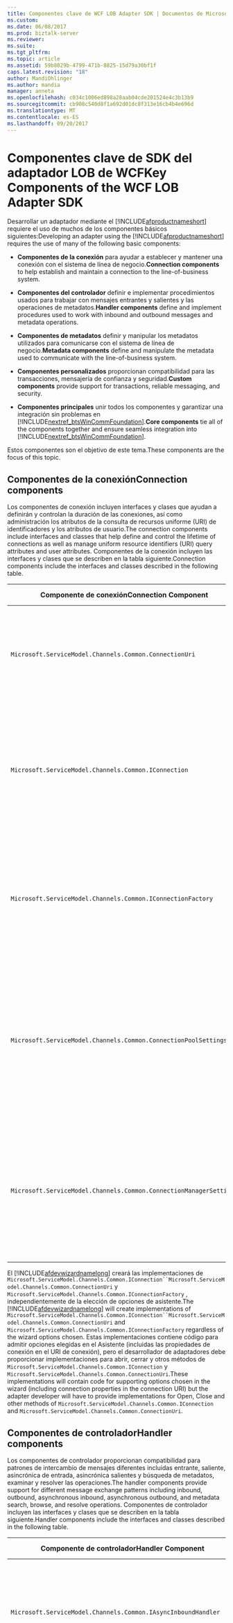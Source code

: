 ```yaml
---
title: Componentes clave de WCF LOB Adapter SDK | Documentos de Microsoft
ms.custom: 
ms.date: 06/08/2017
ms.prod: biztalk-server
ms.reviewer: 
ms.suite: 
ms.tgt_pltfrm: 
ms.topic: article
ms.assetid: 59b8029b-4799-471b-8825-15d79a30bf1f
caps.latest.revision: "18"
author: MandiOhlinger
ms.author: mandia
manager: anneta
ms.openlocfilehash: c034c1006ed898a28aab04cde201524e4c3b13b9
ms.sourcegitcommit: cb908c540d8f1a692d01dc8f313e16cb4b4e696d
ms.translationtype: MT
ms.contentlocale: es-ES
ms.lasthandoff: 09/20/2017
---
```

# <a name="key-components-of-the-wcf-lob-adapter-sdk"></a><span data-ttu-id="3317b-102">Componentes clave de SDK del adaptador LOB de WCF</span><span class="sxs-lookup"><span data-stu-id="3317b-102">Key Components of the WCF LOB Adapter SDK</span></span>
<span data-ttu-id="3317b-103">Desarrollar un adaptador mediante el [!INCLUDE[afproductnameshort](../../includes/afproductnameshort-md.md)] requiere el uso de muchos de los componentes básicos siguientes:</span><span class="sxs-lookup"><span data-stu-id="3317b-103">Developing an adapter using the [!INCLUDE[afproductnameshort](../../includes/afproductnameshort-md.md)] requires the use of many of the following basic components:</span></span>  
  
-   <span data-ttu-id="3317b-104">**Componentes de la conexión** para ayudar a establecer y mantener una conexión con el sistema de línea de negocio.</span><span class="sxs-lookup"><span data-stu-id="3317b-104">**Connection components** to help establish and maintain a connection to the line-of-business system.</span></span>  
  
-   <span data-ttu-id="3317b-105">**Componentes del controlador** definir e implementar procedimientos usados para trabajar con mensajes entrantes y salientes y las operaciones de metadatos.</span><span class="sxs-lookup"><span data-stu-id="3317b-105">**Handler components** define and implement procedures used to work with inbound and outbound messages and metadata operations.</span></span>  
  
-   <span data-ttu-id="3317b-106">**Componentes de metadatos** definir y manipular los metadatos utilizados para comunicarse con el sistema de línea de negocio.</span><span class="sxs-lookup"><span data-stu-id="3317b-106">**Metadata components** define and manipulate the metadata used to communicate with the line-of-business system.</span></span>  
  
-   <span data-ttu-id="3317b-107">**Componentes personalizados** proporcionan compatibilidad para las transacciones, mensajería de confianza y seguridad.</span><span class="sxs-lookup"><span data-stu-id="3317b-107">**Custom components** provide support for transactions, reliable messaging, and security.</span></span>  
  
-   <span data-ttu-id="3317b-108">**Componentes principales** unir todos los componentes y garantizar una integración sin problemas en [!INCLUDE[nextref_btsWinCommFoundation](../../includes/nextref-btswincommfoundation-md.md)].</span><span class="sxs-lookup"><span data-stu-id="3317b-108">**Core components** tie all of the components together and ensure seamless integration into [!INCLUDE[nextref_btsWinCommFoundation](../../includes/nextref-btswincommfoundation-md.md)].</span></span>  
  
 <span data-ttu-id="3317b-109">Estos componentes son el objetivo de este tema.</span><span class="sxs-lookup"><span data-stu-id="3317b-109">These components are the focus of this topic.</span></span>  
  
## <a name="connection-components"></a><span data-ttu-id="3317b-110">Componentes de la conexión</span><span class="sxs-lookup"><span data-stu-id="3317b-110">Connection components</span></span>  
 <span data-ttu-id="3317b-111">Los componentes de conexión incluyen interfaces y clases que ayudan a definirán y controlan la duración de las conexiones, así como administración los atributos de la consulta de recursos uniforme (URI) de identificadores y los atributos de usuario.</span><span class="sxs-lookup"><span data-stu-id="3317b-111">The connection components include interfaces and classes that help define and control the lifetime of connections as well as manage uniform resource identifiers (URI) query attributes and user attributes.</span></span> <span data-ttu-id="3317b-112">Componentes de la conexión incluyen las interfaces y clases que se describen en la tabla siguiente.</span><span class="sxs-lookup"><span data-stu-id="3317b-112">Connection components include the interfaces and classes described in the following table.</span></span>  
  
|<span data-ttu-id="3317b-113">Componente de conexión</span><span class="sxs-lookup"><span data-stu-id="3317b-113">Connection Component</span></span>|<span data-ttu-id="3317b-114">¿Requerido?</span><span class="sxs-lookup"><span data-stu-id="3317b-114">Required?</span></span>|<span data-ttu-id="3317b-115">Description</span><span class="sxs-lookup"><span data-stu-id="3317b-115">Description</span></span>|  
|---|---|---|  
|`Microsoft.ServiceModel.Channels.Common.ConnectionUri`|<span data-ttu-id="3317b-116">Necesario</span><span class="sxs-lookup"><span data-stu-id="3317b-116">Required</span></span>|<span data-ttu-id="3317b-117">Clase base para proporcionar un URI personalizado compilar experiencia para los usuarios que consumirá el adaptador.</span><span class="sxs-lookup"><span data-stu-id="3317b-117">Base class for providing a customized URI building experience for users who will consume your adapter.</span></span>|  
|`Microsoft.ServiceModel.Channels.Common.IConnection`|<span data-ttu-id="3317b-118">Necesario</span><span class="sxs-lookup"><span data-stu-id="3317b-118">Required</span></span>|<span data-ttu-id="3317b-119">Interfaz que define el comportamiento de una conexión.</span><span class="sxs-lookup"><span data-stu-id="3317b-119">Interface that defines the behavior for a connection.</span></span> <span data-ttu-id="3317b-120">Los programadores deben implementar esta interfaz para definir una conexión con el sistema de destino.</span><span class="sxs-lookup"><span data-stu-id="3317b-120">Developers must implement this interface to define a connection to the target system.</span></span>|  
|`Microsoft.ServiceModel.Channels.Common.IConnectionFactory`|<span data-ttu-id="3317b-121">Necesario</span><span class="sxs-lookup"><span data-stu-id="3317b-121">Required</span></span>|<span data-ttu-id="3317b-122">Clase base para un generador de conexiones.</span><span class="sxs-lookup"><span data-stu-id="3317b-122">Base class for a connection factory.</span></span> <span data-ttu-id="3317b-123">Los desarrolladores creará una subclase al definir el generador de conexiones para el sistema de destino.</span><span class="sxs-lookup"><span data-stu-id="3317b-123">Developers will subclass when defining the connection factory for the target system.</span></span>|  
|`Microsoft.ServiceModel.Channels.Common.ConnectionPoolSettings`|<span data-ttu-id="3317b-124">Opcional</span><span class="sxs-lookup"><span data-stu-id="3317b-124">Optional</span></span>|<span data-ttu-id="3317b-125">Contiene valores que controlan el comportamiento de la agrupación de conexiones.</span><span class="sxs-lookup"><span data-stu-id="3317b-125">Contains settings that control the behavior of the connection pool.</span></span> <span data-ttu-id="3317b-126">Los desarrolladores que desee ajustar estos valores en función del comportamiento del sistema de destino.</span><span class="sxs-lookup"><span data-stu-id="3317b-126">Developers may want to tune these values based on the behavior of the target system.</span></span>|  
|`Microsoft.ServiceModel.Channels.Common.ConnectionManagerSettings`|<span data-ttu-id="3317b-127">Opcional</span><span class="sxs-lookup"><span data-stu-id="3317b-127">Optional</span></span>|<span data-ttu-id="3317b-128">Contiene la configuración estática que controlan el comportamiento de la agrupación de conexiones.</span><span class="sxs-lookup"><span data-stu-id="3317b-128">Contains static settings that control the behavior of the connection pool.</span></span> <span data-ttu-id="3317b-129">Los desarrolladores que desee ajustar estos valores para su sistema de destino.</span><span class="sxs-lookup"><span data-stu-id="3317b-129">Developers may want to tune these values for their target system.</span></span>|  
  
 <span data-ttu-id="3317b-130">El [!INCLUDE[afdevwizardnamelong](../../includes/afdevwizardnamelong-md.md)] creará las implementaciones de `Microsoft.ServiceModel.Channels.Common.IConnection``Microsoft.ServiceModel.Channels.Common.ConnectionUri` y `Microsoft.ServiceModel.Channels.Common.IConnectionFactory` , independientemente de la elección de opciones de asistente.</span><span class="sxs-lookup"><span data-stu-id="3317b-130">The [!INCLUDE[afdevwizardnamelong](../../includes/afdevwizardnamelong-md.md)] will create implementations of `Microsoft.ServiceModel.Channels.Common.IConnection``Microsoft.ServiceModel.Channels.Common.ConnectionUri` and `Microsoft.ServiceModel.Channels.Common.IConnectionFactory` regardless of the wizard options chosen.</span></span> <span data-ttu-id="3317b-131">Estas implementaciones contiene código para admitir opciones elegidas en el Asistente (incluidas las propiedades de conexión en el URI de conexión), pero el desarrollador de adaptadores debe proporcionar implementaciones para abrir, cerrar y otros métodos de `Microsoft.ServiceModel.Channels.Common.IConnection` y `Microsoft.ServiceModel.Channels.Common.ConnectionUri`.</span><span class="sxs-lookup"><span data-stu-id="3317b-131">These implementations will contain code for supporting options chosen in the wizard (including connection properties in the connection URI) but the adapter developer will have to provide implementations for Open, Close and other methods of `Microsoft.ServiceModel.Channels.Common.IConnection` and `Microsoft.ServiceModel.Channels.Common.ConnectionUri`.</span></span>  
  
## <a name="handler-components"></a><span data-ttu-id="3317b-132">Componentes de controlador</span><span class="sxs-lookup"><span data-stu-id="3317b-132">Handler components</span></span>  
 <span data-ttu-id="3317b-133">Los componentes de controlador proporcionan compatibilidad para patrones de intercambio de mensajes diferentes incluidas entrante, saliente, asincrónica de entrada, asincrónica salientes y búsqueda de metadatos, examinar y resolver las operaciones.</span><span class="sxs-lookup"><span data-stu-id="3317b-133">The handler components provide support for different message exchange patterns including inbound, outbound, asynchronous inbound, asynchronous outbound, and metadata search, browse, and resolve operations.</span></span> <span data-ttu-id="3317b-134">Componentes de controlador incluyen las interfaces y clases que se describen en la tabla siguiente.</span><span class="sxs-lookup"><span data-stu-id="3317b-134">Handler components include the interfaces and classes described in the following table.</span></span>  
  
|<span data-ttu-id="3317b-135">Componente de controlador</span><span class="sxs-lookup"><span data-stu-id="3317b-135">Handler Component</span></span>|<span data-ttu-id="3317b-136">¿Requerido?</span><span class="sxs-lookup"><span data-stu-id="3317b-136">Required?</span></span>|<span data-ttu-id="3317b-137">Description</span><span class="sxs-lookup"><span data-stu-id="3317b-137">Description</span></span>|  
|---|---|---|  
|`Microsoft.ServiceModel.Channels.Common.IAsyncInboundHandler`|<span data-ttu-id="3317b-138">Opcional</span><span class="sxs-lookup"><span data-stu-id="3317b-138">Optional</span></span>|<span data-ttu-id="3317b-139">Utilizado para recibir mensajes de forma asincrónica desde el sistema de destino.</span><span class="sxs-lookup"><span data-stu-id="3317b-139">Used to receive messages asynchronously from the target system.</span></span> <span data-ttu-id="3317b-140">Compatibilidad asincrónica es opcional.</span><span class="sxs-lookup"><span data-stu-id="3317b-140">Asynchronous support is optional.</span></span>|  
|`Microsoft.ServiceModel.Channels.Common.IAsyncOutboundHandler`|<span data-ttu-id="3317b-141">Opcional</span><span class="sxs-lookup"><span data-stu-id="3317b-141">Optional</span></span>|<span data-ttu-id="3317b-142">Se utiliza para enviar mensajes de forma asincrónica desde el sistema de destino.</span><span class="sxs-lookup"><span data-stu-id="3317b-142">Used to send messages asynchronously from the target system.</span></span> <span data-ttu-id="3317b-143">Compatibilidad asincrónica es opcional.</span><span class="sxs-lookup"><span data-stu-id="3317b-143">Asynchronous support is optional.</span></span>|  
|`Microsoft.ServiceModel.Channels.Common.IInboundHandler`|<span data-ttu-id="3317b-144">Opcional</span><span class="sxs-lookup"><span data-stu-id="3317b-144">Optional</span></span>|<span data-ttu-id="3317b-145">Se utiliza para recibir mensajes desde el sistema de destino.</span><span class="sxs-lookup"><span data-stu-id="3317b-145">Used to receive messages from the target system.</span></span> <span data-ttu-id="3317b-146">Los programadores deben implementar este controlador si el adaptador debe realizar escuchas de mensajes desde el sistema de destino.</span><span class="sxs-lookup"><span data-stu-id="3317b-146">Developers should implement this handler if the adapter needs to listen for messages from the target system.</span></span>|  
|`Microsoft.ServiceModel.Channels.Common.IOutboundHandler`|<span data-ttu-id="3317b-147">Opcional</span><span class="sxs-lookup"><span data-stu-id="3317b-147">Optional</span></span>|<span data-ttu-id="3317b-148">Proporciona compatibilidad para enviar mensajes al sistema de destino.</span><span class="sxs-lookup"><span data-stu-id="3317b-148">Provides support for sending messages to the target system.</span></span> <span data-ttu-id="3317b-149">Aunque es opcional, es necesario para el patrón de mensaje de solicitud y respuesta.</span><span class="sxs-lookup"><span data-stu-id="3317b-149">While optional, it is required for the request-response message pattern.</span></span> <span data-ttu-id="3317b-150">Tecnologías de comunicación más importantes se basan en este patrón como HTTP, RPC y muchas otras.</span><span class="sxs-lookup"><span data-stu-id="3317b-150">Most fundamental communication technologies are based on this pattern including HTTP, RPC, and many others.</span></span>|  
|`Microsoft.ServiceModel.Channels.Common.IMetadataBrowseHandler`|<span data-ttu-id="3317b-151">Opcional</span><span class="sxs-lookup"><span data-stu-id="3317b-151">Optional</span></span>|<span data-ttu-id="3317b-152">Este controlador se implementa cuando el adaptador admite la exploración de metadatos.</span><span class="sxs-lookup"><span data-stu-id="3317b-152">This handler is implemented when the adapter supports metadata browse.</span></span> <span data-ttu-id="3317b-153">Aunque es opcional, a los desarrolladores a menudo implementará este controlador para proporcionar una lista de operaciones disponibles en el sistema de destino.</span><span class="sxs-lookup"><span data-stu-id="3317b-153">Though optional, developers will often implement this handler to provide a list of operations available in the target system.</span></span>|  
|`Microsoft.ServiceModel.Channels.Common.IMetadataResolverHandler`|<span data-ttu-id="3317b-154">Opcional</span><span class="sxs-lookup"><span data-stu-id="3317b-154">Optional</span></span>|<span data-ttu-id="3317b-155">Cuando el adaptador recupera y devuelve los metadatos desde el sistema de destino que representa la lógica específica del sistema y tipos de datos, se debe implementar este controlador.</span><span class="sxs-lookup"><span data-stu-id="3317b-155">This handler must be implemented when the adapter retrieves and returns metadata from the target system that represents system-specific logic and data types.</span></span> <span data-ttu-id="3317b-156">Los metadatos se pueden recuperar desde el sistema de destino real, o bien se puede crear para representar las capacidades del sistema de destino.</span><span class="sxs-lookup"><span data-stu-id="3317b-156">Metadata can be retrieved from the actual target system, or it can be created to represent the capabilities of the target system.</span></span> <span data-ttu-id="3317b-157">Por ejemplo, un adaptador de FTP puede crear GET y las operaciones PUT.</span><span class="sxs-lookup"><span data-stu-id="3317b-157">For example, an FTP adapter could create GET and PUT operations.</span></span><br /><br /> <span data-ttu-id="3317b-158">Si bien no es necesario, los desarrolladores generalmente implementar este controlador para proporcionar información sobre una operación específica.</span><span class="sxs-lookup"><span data-stu-id="3317b-158">While not required, developers will generally implement this handler to provide information about a specific operation.</span></span>|  
|`Microsoft.ServiceModel.Channels.Common.IMetadataSearchHandler`|<span data-ttu-id="3317b-159">Opcional</span><span class="sxs-lookup"><span data-stu-id="3317b-159">Optional</span></span>|<span data-ttu-id="3317b-160">Este controlador se implementa cuando el adaptador es compatible con la búsqueda de metadatos.</span><span class="sxs-lookup"><span data-stu-id="3317b-160">This handler is implemented when the adapter supports metadata search.</span></span>|  
  
 <span data-ttu-id="3317b-161">El [!INCLUDE[afdevwizardnameshort](../../includes/afdevwizardnameshort-md.md)] creará las implementaciones de `Microsoft.ServiceModel.Channels.Common.IAsyncOutboundHandler`, `Microsoft.ServiceModel.Channels.Common.IOutboundHandler`, `Microsoft.ServiceModel.Channels.Common.IInboundHandler` y los controladores de metadatos en función de las selecciones realizadas por el desarrollador.</span><span class="sxs-lookup"><span data-stu-id="3317b-161">The [!INCLUDE[afdevwizardnameshort](../../includes/afdevwizardnameshort-md.md)] will create implementations of `Microsoft.ServiceModel.Channels.Common.IAsyncOutboundHandler`, `Microsoft.ServiceModel.Channels.Common.IOutboundHandler`, `Microsoft.ServiceModel.Channels.Common.IInboundHandler` and the metadata handlers based on the choices made by the developer.</span></span> <span data-ttu-id="3317b-162">Se proporciona código de soporte; Sin embargo, el desarrollador de adaptadores tendrá que proporcionar código para iniciar y detener el agente de escucha de entrada y otro código marcado por TODO (comentarios).</span><span class="sxs-lookup"><span data-stu-id="3317b-162">Support code is provided; however, the adapter developer will have to supply code to start and stop the inbound listener and other code marked by TODO comments.</span></span>  
  
## <a name="metadata-components"></a><span data-ttu-id="3317b-163">Componentes de metadatos</span><span class="sxs-lookup"><span data-stu-id="3317b-163">Metadata components</span></span>  
<span data-ttu-id="3317b-164">Los componentes de metadatos proporcionan compatibilidad para controlar las solicitudes de metadatos y para describir los tipos y las operaciones en la aplicación de destino.</span><span class="sxs-lookup"><span data-stu-id="3317b-164">The metadata components provide support for handling metadata requests, and for describing types and operations in the target application.</span></span> <span data-ttu-id="3317b-165">Los componentes de controlador controlan cómo se tratan las solicitudes de metadatos.</span><span class="sxs-lookup"><span data-stu-id="3317b-165">The handler components control how metadata requests are dealt with.</span></span> <span data-ttu-id="3317b-166">Los componentes de metadatos describen los tipos de datos y las operaciones expuestas por el sistema de destino.</span><span class="sxs-lookup"><span data-stu-id="3317b-166">The metadata components describe the data types and operations exposed by the target system.</span></span>  

 <span data-ttu-id="3317b-167">Los componentes de metadatos están diseñados para contener dos tipos de información de metadatos: tipo de metadatos y los metadatos de la operación.</span><span class="sxs-lookup"><span data-stu-id="3317b-167">The metadata components are designed to hold two types of metadata information: type metadata and operation metadata.</span></span>  
  
-   <span data-ttu-id="3317b-168">*Metadatos del tipo* describe los tipos de datos que están disponibles en el sistema de destino e incluye el nombre del tipo, sus propiedades de la matriz si es una matriz, y si es un tipo de esquema XSD simple o un tipo complejo.</span><span class="sxs-lookup"><span data-stu-id="3317b-168">*Type metadata* describes the data types that are available in the target system and includes the name of the type, its array properties if it is an array, and whether it is a simple XSD schema type or a complex type.</span></span>  
  
-   <span data-ttu-id="3317b-169">*Metadatos de operación* describe las operaciones que están disponibles en el sistema de destino.</span><span class="sxs-lookup"><span data-stu-id="3317b-169">*Operation metadata* describes the operations that are available in the target system.</span></span> <span data-ttu-id="3317b-170">Las propiedades incluyen un tipo de valor devuelto, una lista de parámetros y el nombre de la operación.</span><span class="sxs-lookup"><span data-stu-id="3317b-170">Properties include a return type, a list of parameters, and operation name.</span></span>  
  
 <span data-ttu-id="3317b-171">Compatibilidad de los metadatos de un adaptador es opcional pero recomendado.</span><span class="sxs-lookup"><span data-stu-id="3317b-171">Metadata support within an adapter is optional, but recommended.</span></span> <span data-ttu-id="3317b-172">Una de las ventajas del uso de la [!INCLUDE[afproductnameshort](../../includes/afproductnameshort-md.md)] para generar un adaptador frente a la implementación de funcionalidad como un [!INCLUDE[nextref_btsWinCommFoundation](../../includes/nextref-btswincommfoundation-md.md)] servicio es la capacidad de exponer y enlazar a un conjunto dinámico de operaciones.</span><span class="sxs-lookup"><span data-stu-id="3317b-172">One of the benefits of using the [!INCLUDE[afproductnameshort](../../includes/afproductnameshort-md.md)] to build an adapter versus implementing functionality as a [!INCLUDE[nextref_btsWinCommFoundation](../../includes/nextref-btswincommfoundation-md.md)] service is the ability to expose and bind to a dynamic set of operations.</span></span>  

> [!NOTE]
>  <span data-ttu-id="3317b-173">Si es necesario exponer un conjunto limitado de métodos estáticos, considere la posibilidad de usar el [!INCLUDE[nextref_btsWinCommFoundation](../../includes/nextref-btswincommfoundation-md.md)].</span><span class="sxs-lookup"><span data-stu-id="3317b-173">If you need to expose a limited set of static methods, you should consider using the [!INCLUDE[nextref_btsWinCommFoundation](../../includes/nextref-btswincommfoundation-md.md)].</span></span>  
 
  <span data-ttu-id="3317b-174">Los componentes disponibles para el control, describir y trabajar con metadatos se describen en la tabla siguiente.</span><span class="sxs-lookup"><span data-stu-id="3317b-174">The components available for handling, describing, and working with metadata are described in the following table.</span></span>  
  
|<span data-ttu-id="3317b-175">Componente de metadatos</span><span class="sxs-lookup"><span data-stu-id="3317b-175">Metadata Component</span></span>|<span data-ttu-id="3317b-176">Description</span><span class="sxs-lookup"><span data-stu-id="3317b-176">Description</span></span>|  
|---|---|  
|`Microsoft.ServiceModel.Channels.Common.ComplexQualifiedType`|<span data-ttu-id="3317b-177">Una clase que representa un tipo complejo completo para un adaptador.</span><span class="sxs-lookup"><span data-stu-id="3317b-177">A class representing a complex qualified type for an adapter.</span></span> <span data-ttu-id="3317b-178">Por ejemplo, si el sistema de destino es una base de datos relacional, una tabla, fila o tipo de valor devuelto de procedimiento definido por el usuario pueden ser tipos de acceso personalizados.</span><span class="sxs-lookup"><span data-stu-id="3317b-178">For example, if the target system is a relational database, a table, row, or user-defined procedure return type might all be custom qualified types.</span></span>|  
|`Microsoft.ServiceModel.Channels.Common.OperationMetadata`|<span data-ttu-id="3317b-179">Clase base para que representa metadatos de operación para el sistema de destino.</span><span class="sxs-lookup"><span data-stu-id="3317b-179">Base class for representing operation metadata for the target system.</span></span> <span data-ttu-id="3317b-180">Por ejemplo, podría subclase OperationMetadata para incluir información acerca de los procedimientos almacenados en un adaptador que se dirige a una base de datos relacional.</span><span class="sxs-lookup"><span data-stu-id="3317b-180">For example, you could subclass OperationMetadata to contain information about stored procedures in an adapter targeting a relational database.</span></span>|  
|`Microsoft.ServiceModel.Channels.Common.OperationMetadataTraceRecord`|<span data-ttu-id="3317b-181">Proporciona una manera de capturar metadatos de la operación en un archivo de seguimiento.</span><span class="sxs-lookup"><span data-stu-id="3317b-181">Provides a way to capture operation metadata to a trace file.</span></span> <span data-ttu-id="3317b-182">El seguimiento recopila información como identificador único, última vez que accede a, marca de tiempo, nombre para mostrar, nombre original, parámetros y otros detalles.</span><span class="sxs-lookup"><span data-stu-id="3317b-182">The trace collects information such as unique ID, last time accessed, timestamp, display name, original name, parameters, and other details.</span></span>|  
|`Microsoft.ServiceModel.Channels.Common.ParameterizedOperationMetadata`|<span data-ttu-id="3317b-183">Proporciona una forma de definir atributos de una operación como parámetros y tipo de valor devuelto.</span><span class="sxs-lookup"><span data-stu-id="3317b-183">Provides a way of defining attributes of an operation such as parameters and return type.</span></span>|  
|`Microsoft.ServiceModel.Channels.Common.OperationParameter`|<span data-ttu-id="3317b-184">Describe un parámetro que se utiliza para invocar una operación en el sistema de destino.</span><span class="sxs-lookup"><span data-stu-id="3317b-184">Describes a parameter used to invoke an operation on the target system.</span></span> <span data-ttu-id="3317b-185">Propiedades incluyen el nombre, nombre original, dirección del parámetro y una marca que indica si el parámetro está vacío o no.</span><span class="sxs-lookup"><span data-stu-id="3317b-185">Properties include the name, original name, parameter direction, and a flag indicating whether the parameter is empty or not.</span></span>|  
|`Microsoft.ServiceModel.Channels.Common.OperationParameterDirection`|<span data-ttu-id="3317b-186">Un tipo enumerado que describe la dirección de un parámetro para una operación.</span><span class="sxs-lookup"><span data-stu-id="3317b-186">An enumerated type that describes the direction of a parameter for an operation.</span></span> <span data-ttu-id="3317b-187">Un parámetro puede ser entrante solo (PDA), solo de salida (salida) o bidireccional (InOut).</span><span class="sxs-lookup"><span data-stu-id="3317b-187">A parameter can be inbound only (In), outbound only (Out), or bidirectional (InOut).</span></span>|  
|`Microsoft.ServiceModel.Channels.Common.OperationResult`|<span data-ttu-id="3317b-188">Representa un resultado de la operación.</span><span class="sxs-lookup"><span data-stu-id="3317b-188">Represents an operation result.</span></span> <span data-ttu-id="3317b-189">Puede ser OperationResult.Empty para operaciones que devuelven void o null y una cadena, entero u otro valor dependiendo de la operación.</span><span class="sxs-lookup"><span data-stu-id="3317b-189">Can be OperationResult.Empty for operations that return void or null and a string, integer, or other value depending on the operation.</span></span>|  
|`Microsoft.ServiceModel.Channels.Common.QualifiedType`|<span data-ttu-id="3317b-190">Diseñado para ser la clase base para calificar las propiedades de tipo y se utiliza para describir las propiedades de metadatos de tipo para un sistema de destino.</span><span class="sxs-lookup"><span data-stu-id="3317b-190">Designed to be the base class for qualified type properties and is used to describe properties of type metadata for a target system.</span></span>|  
|`Microsoft.ServiceModel.Channels.Common.QualifiedTypeContainer`|<span data-ttu-id="3317b-191">Proporciona un contenedor para un conjunto de tipos completos relacionados.</span><span class="sxs-lookup"><span data-stu-id="3317b-191">Provides a container for a set of related qualified types.</span></span>|  
|`Microsoft.ServiceModel.Channels.Common.SimpleQualifiedType`|<span data-ttu-id="3317b-192">Describe las propiedades de metadatos de tipo para un sistema de destino cuando ese tipo se asigna directamente a un tipo de esquema XSD de W3C.</span><span class="sxs-lookup"><span data-stu-id="3317b-192">Describes the properties of type metadata for a target system when that type maps directly to a W3C XSD schema type.</span></span> <span data-ttu-id="3317b-193">Para obtener una lista de tipos permitidos, consulte [XmlTypeCode enumeración](https://msdn.microsoft.com/library/system.xml.schema.xmltypecode(v=vs.110).aspx).</span><span class="sxs-lookup"><span data-stu-id="3317b-193">For a list of allowable types, see [XmlTypeCode Enumeration](https://msdn.microsoft.com/library/system.xml.schema.xmltypecode(v=vs.110).aspx).</span></span>|  
|`Microsoft.ServiceModel.Channels.Common.TypeMember`|<span data-ttu-id="3317b-194">Proporciona una manera de definir a un miembro de datos simples o complejas en los metadatos de tipo estructurado.</span><span class="sxs-lookup"><span data-stu-id="3317b-194">Provides a way for defining a simple or complex data member in the structured type metadata.</span></span>|  
|`Microsoft.ServiceModel.Channels.Common.TypeMetadata`|<span data-ttu-id="3317b-195">Clase base para que representa los metadatos de tipo para el sistema de destino.</span><span class="sxs-lookup"><span data-stu-id="3317b-195">Base class for representing type metadata for the target system.</span></span>|  
|`Microsoft.ServiceModel.Channels.Common.StructuredTypeMetadata`|<span data-ttu-id="3317b-196">Proporciona una manera de definir una estructura de datos que contiene a los miembros de tipo simple o complejo.</span><span class="sxs-lookup"><span data-stu-id="3317b-196">Provides a way of defining a data structure that contains complex and/or simple type members.</span></span>|  
|`Microsoft.ServiceModel.Channels.Common.TypeMetadataCollection`|<span data-ttu-id="3317b-197">Proporciona un contenedor para un conjunto de metadatos de tipo relacionado.</span><span class="sxs-lookup"><span data-stu-id="3317b-197">Provides a container for a set of related type metadata.</span></span>|  
|`Microsoft.ServiceModel.Channels.Common.TypeMetadataTraceRecord`|<span data-ttu-id="3317b-198">Proporciona una manera de capturar metadatos de tipo en un archivo de seguimiento.</span><span class="sxs-lookup"><span data-stu-id="3317b-198">Provides a way to capture type metadata to a trace file.</span></span> <span data-ttu-id="3317b-199">El seguimiento recopila información como identificador único, acceso a última hora, marca de tiempo y otros detalles.</span><span class="sxs-lookup"><span data-stu-id="3317b-199">The trace collects information such as unique ID, last time accessed, timestamp, and other details.</span></span>|  
  
## <a name="custom-components"></a><span data-ttu-id="3317b-200">Componentes personalizados</span><span class="sxs-lookup"><span data-stu-id="3317b-200">Custom Components</span></span>  
 <span data-ttu-id="3317b-201">Componentes personalizados proporcionan compatibilidad para las transacciones, seguridad, mensajería confiable y otras características que son altamente dependientes en el sistema de destino.</span><span class="sxs-lookup"><span data-stu-id="3317b-201">Custom components provide support for transactions, security, reliable messaging and other features that are highly dependent on the target system.</span></span> <span data-ttu-id="3317b-202">Como programador de adaptadores mediante el [!INCLUDE[afproductnameshort](../../includes/afproductnameshort-md.md)], debe conocer las capacidades del sistema de destino y determinar el alcance a la que desea admitirlas.</span><span class="sxs-lookup"><span data-stu-id="3317b-202">As an adapter developer using the [!INCLUDE[afproductnameshort](../../includes/afproductnameshort-md.md)], you will need to understand the capabilities of the target system and determine the extent to which you want to support them.</span></span>  
  
## <a name="core-components"></a><span data-ttu-id="3317b-203">Componentes principales</span><span class="sxs-lookup"><span data-stu-id="3317b-203">Core Components</span></span>  
 <span data-ttu-id="3317b-204">Componentes principales proporcionan un conjunto de clases base e interfaces que habilitan el adaptador para incluirse en [!INCLUDE[nextref_btsWinCommFoundation](../../includes/nextref-btswincommfoundation-md.md)].</span><span class="sxs-lookup"><span data-stu-id="3317b-204">Core components provide a set of base classes and interfaces that enable the adapter to be plugged into [!INCLUDE[nextref_btsWinCommFoundation](../../includes/nextref-btswincommfoundation-md.md)].</span></span> <span data-ttu-id="3317b-205">Se describen los componentes principales en la tabla siguiente.</span><span class="sxs-lookup"><span data-stu-id="3317b-205">The core components are described in the following table.</span></span>  
  
|<span data-ttu-id="3317b-206">Componente principal</span><span class="sxs-lookup"><span data-stu-id="3317b-206">Core Component</span></span>|<span data-ttu-id="3317b-207">¿Requerido?</span><span class="sxs-lookup"><span data-stu-id="3317b-207">Required?</span></span>|<span data-ttu-id="3317b-208">Description</span><span class="sxs-lookup"><span data-stu-id="3317b-208">Description</span></span>|  
|---|---|---|  
|`Microsoft.ServiceModel.Channels.Common.Adapter`|<span data-ttu-id="3317b-209">Necesario</span><span class="sxs-lookup"><span data-stu-id="3317b-209">Required</span></span>|<span data-ttu-id="3317b-210">La clase base de un adaptador escrito con la [!INCLUDE[afproductnameshort](../../includes/afproductnameshort-md.md)].</span><span class="sxs-lookup"><span data-stu-id="3317b-210">The base class of an adapter written using the [!INCLUDE[afproductnameshort](../../includes/afproductnameshort-md.md)].</span></span> <span data-ttu-id="3317b-211">Es responsable de interactuar con el [!INCLUDE[nextref_btsWinCommFoundation](../../includes/nextref-btswincommfoundation-md.md)] arquitectura de canal</span><span class="sxs-lookup"><span data-stu-id="3317b-211">It is responsible for interacting with the [!INCLUDE[nextref_btsWinCommFoundation](../../includes/nextref-btswincommfoundation-md.md)] channel architecture</span></span>|  
|`Microsoft.ServiceModel.Channels.Common.AdapterBinding`|<span data-ttu-id="3317b-212">Necesario</span><span class="sxs-lookup"><span data-stu-id="3317b-212">Required</span></span>|<span data-ttu-id="3317b-213">Clase que contiene configuraciones que controlan diversas configuraciones para el adaptador incluido el grupo de conexión (`Microsoft.ServiceModel.Channels.Common.ConnectionPoolSettings`), caché (`Microsoft.ServiceModel.Channels.Common.CacheSettings`), metadatos (`Microsoft.ServiceModel.Channels.Common.MetadataSettings`) y la mensajería (`Microsoft.ServiceModel.Channels.Common.MessagingSettings`).</span><span class="sxs-lookup"><span data-stu-id="3317b-213">Class that contains settings that control various settings for the adapter including the connection pool (`Microsoft.ServiceModel.Channels.Common.ConnectionPoolSettings`), cache (`Microsoft.ServiceModel.Channels.Common.CacheSettings`), metadata (`Microsoft.ServiceModel.Channels.Common.MetadataSettings`), and messaging (`Microsoft.ServiceModel.Channels.Common.MessagingSettings`).</span></span>|  
  
 <span data-ttu-id="3317b-214">Adaptadores personalizados se exponen a través de enlaces de WCF.</span><span class="sxs-lookup"><span data-stu-id="3317b-214">Custom adapters are exposed through WCF bindings.</span></span> <span data-ttu-id="3317b-215">Para obtener más información, consulte la documentación de WCF en [http://go.microsoft.com/fwlink/?LinkId=100308](http://go.microsoft.com/fwlink/?LinkId=100308).</span><span class="sxs-lookup"><span data-stu-id="3317b-215">For more information, see the WCF documentation at [http://go.microsoft.com/fwlink/?LinkId=100308](http://go.microsoft.com/fwlink/?LinkId=100308).</span></span>  
  
 <span data-ttu-id="3317b-216">El [!INCLUDE[afdevwizardnameshort](../../includes/afdevwizardnameshort-md.md)] crear implementaciones de `Microsoft.ServiceModel.Channels.Common.Adapter`, `Microsoft.ServiceModel.Channels.Common.AdapterBinding`, `System.ServiceModel.Configuration.StandardBindingElement`, y `System.ServiceModel.Configuration.StandardBindingCollectionElement` para exponer el enlace del adaptador en el sistema de configuración de WCF.</span><span class="sxs-lookup"><span data-stu-id="3317b-216">The [!INCLUDE[afdevwizardnameshort](../../includes/afdevwizardnameshort-md.md)] create implementations of `Microsoft.ServiceModel.Channels.Common.Adapter`, `Microsoft.ServiceModel.Channels.Common.AdapterBinding`, `System.ServiceModel.Configuration.StandardBindingElement`, and `System.ServiceModel.Configuration.StandardBindingCollectionElement` to expose the adapter binding to the WCF configuration system.</span></span> <span data-ttu-id="3317b-217">El [!INCLUDE[afdevwizardnameshort](../../includes/afdevwizardnameshort-md.md)] también generará una implementación de `System.ServiceModel.Configuration.BindingElementExtensionElement` para habilitar `Microsoft.ServiceModel.Channels.Common.Adapter` a utilizarse en un enlace personalizado de WCF desde un archivo de configuración de equipo o una aplicación.</span><span class="sxs-lookup"><span data-stu-id="3317b-217">The [!INCLUDE[afdevwizardnameshort](../../includes/afdevwizardnameshort-md.md)] will also generate an implementation of `System.ServiceModel.Configuration.BindingElementExtensionElement` to enable `Microsoft.ServiceModel.Channels.Common.Adapter` to be used within a WCF custom binding from a computer or application configuration file.</span></span>  
  
 <span data-ttu-id="3317b-218">Para obtener más información acerca de StandardBindingElement, StandardBindingCollectionElement y BindingElementExtensionElement, consulte la documentación de WCF.</span><span class="sxs-lookup"><span data-stu-id="3317b-218">For more information about StandardBindingElement, StandardBindingCollectionElement, and BindingElementExtensionElement, see the WCF documentation.</span></span>  
  
 <span data-ttu-id="3317b-219">Para obtener más información acerca de cómo configurar un adaptador escrito con la [!INCLUDE[afproductnameshort](../../includes/afproductnameshort-md.md)], consulte [implementar un adaptador mediante el SDK de adaptador LOB de WCF](../../adapters-and-accelerators/wcf-lob-adapter-sdk/deploy-an-adapter-using-the-wcf-lob-adapter-sdk.md).</span><span class="sxs-lookup"><span data-stu-id="3317b-219">For more information about configuring an adapter written with the [!INCLUDE[afproductnameshort](../../includes/afproductnameshort-md.md)], see [Deploy an adapter using the WCF LOB adapter SDK](../../adapters-and-accelerators/wcf-lob-adapter-sdk/deploy-an-adapter-using-the-wcf-lob-adapter-sdk.md).</span></span>  
  
## <a name="see-also"></a><span data-ttu-id="3317b-220">Vea también</span><span class="sxs-lookup"><span data-stu-id="3317b-220">See Also</span></span>  
 [<span data-ttu-id="3317b-221">Comprender el sistema LOB con el SDK de adaptador LOB de WCF</span><span class="sxs-lookup"><span data-stu-id="3317b-221">Understand the LOB system with the WCF LOB Adapter SDK</span></span>](../../adapters-and-accelerators/wcf-lob-adapter-sdk/understand-the-lob-system-with-the-wcf-lob-adapter-sdk.md)